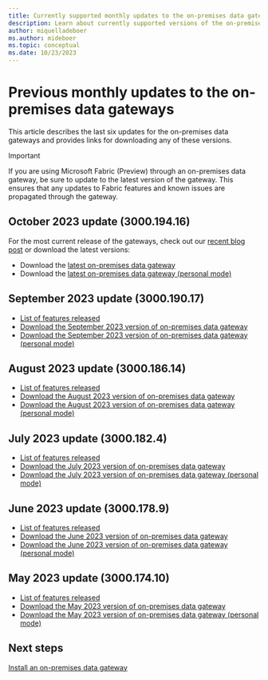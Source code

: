 ```yaml
---
title: Currently supported monthly updates to the on-premises data gateways
description: Learn about currently supported versions of the on-premises data gateways.
author: miquelladeboer
ms.author: mideboer
ms.topic: conceptual
ms.date: 10/23/2023
---
```


# Previous monthly updates to the on-premises data gateways

This article describes the last six updates for the on-premises data gateways and provides links for downloading any of these versions.

> [!IMPORTANT]
> If you are using Microsoft Fabric (Preview) through an on-premises data gateway, be sure to update to the latest version of the gateway. This ensures that any updates to Fabric features and known issues are propagated through the gateway.

## October 2023 update (3000.194.16)

For the most current release of the gateways, check out our [recent blog post](https://powerbi.microsoft.com/blog/on-premises-data-gateway-october-2023-release/) or download the latest versions:

- Download the [latest on-premises data gateway](https://download.microsoft.com/download/D/A/1/DA1FDDB8-6DA8-4F50-B4D0-18019591E182/GatewayInstall.exe)
- Download the [latest on-premises data gateway (personal mode)](https://download.microsoft.com/download/6/0/2/602A459E-E1A3-4FB9-B07F-FC2B60881900/On-premises%20data%20gateway%20(personal%20mode).exe)

## September 2023 update (3000.190.17)

- [List of features released](https://powerbi.microsoft.com/blog/on-premises-data-gateway-september-2023-release/)
- [Download the September 2023 version of on-premises data gateway](https://download.microsoft.com/download/D/A/1/DA1FDDB8-6DA8-4F50-B4D0-18019591E182/GatewayInstall-23-09.exe)
- [Download the September 2023 version of on-premises data gateway (personal mode)](https://download.microsoft.com/download/6/0/2/602A459E-E1A3-4FB9-B07F-FC2B60881900/On-premises%20data%20gateway%20(personal%20mode)-23-09.exe)

## August 2023 update (3000.186.14)

- [List of features released](https://powerbi.microsoft.com/blog/on-premises-data-gateway-august-2023-release/)
- [Download the August 2023 version of on-premises data gateway](https://download.microsoft.com/download/D/A/1/DA1FDDB8-6DA8-4F50-B4D0-18019591E182/GatewayInstall-23-08.exe)
- [Download the August 2023 version of on-premises data gateway (personal mode)](https://download.microsoft.com/download/6/0/2/602A459E-E1A3-4FB9-B07F-FC2B60881900/On-premises%20data%20gateway%20(personal%20mode)-23-08.exe)

## July 2023 update (3000.182.4)

- [List of features released](https://powerbi.microsoft.com/blog/on-premises-data-gateway-july-2023-release/)
- [Download the July 2023 version of on-premises data gateway](https://download.microsoft.com/download/D/A/1/DA1FDDB8-6DA8-4F50-B4D0-18019591E182/GatewayInstall-23-07.exe)
- [Download the July 2023 version of on-premises data gateway (personal mode)](https://download.microsoft.com/download/6/0/2/602A459E-E1A3-4FB9-B07F-FC2B60881900/On-premises%20data%20gateway%20(personal%20mode)-23-07.exe)

## June 2023 update (3000.178.9)

- [List of features released](https://powerbi.microsoft.com/blog/on-premises-data-gateway-june-2023-release/)
- [Download the June 2023 version of on-premises data gateway](https://download.microsoft.com/download/D/A/1/DA1FDDB8-6DA8-4F50-B4D0-18019591E182/GatewayInstall-23-06.exe)
- [Download the June 2023 version of on-premises data gateway (personal mode)](https://download.microsoft.com/download/6/0/2/602A459E-E1A3-4FB9-B07F-FC2B60881900/On-premises%20data%20gateway%20(personal%20mode)-23-06.exe)

## May 2023 update (3000.174.10)

- [List of features released](https://powerbi.microsoft.com/blog/on-premises-data-gateway-may-2023-release/)
- [Download the May 2023 version of on-premises data gateway](https://download.microsoft.com/download/D/A/1/DA1FDDB8-6DA8-4F50-B4D0-18019591E182/GatewayInstall-23-05.exe)
- [Download the May 2023 version of on-premises data gateway (personal mode)](https://download.microsoft.com/download/6/0/2/602A459E-E1A3-4FB9-B07F-FC2B60881900/On-premises%20data%20gateway%20(personal%20mode)-23-05.exe)

## Next steps

[Install an on-premises data gateway](service-gateway-install.md)
